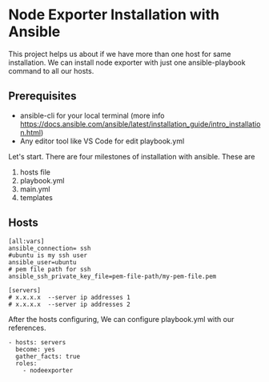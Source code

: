 # Node Exporter Installation with Ansible

This project helps us about if we have more than one host for same installation. We can install node exporter with just one ansible-playbook command to all our hosts.

## Prerequisites

- ansible-cli for your local terminal (more info <https://docs.ansible.com/ansible/latest/installation_guide/intro_installation.html>)
- Any editor tool like VS Code for edit playbook.yml

Let's start. There are four milestones of installation with ansible. These are 
1. hosts file
2. playbook.yml
3. main.yml
4. templates

## Hosts

```
[all:vars]
ansible_connection= ssh
#ubuntu is my ssh user
ansible_user=ubuntu
# pem file path for ssh 
ansible_ssh_private_key_file=pem-file-path/my-pem-file.pem

[servers]
# x.x.x.x  --server ip addresses 1
# x.x.x.x  --server ip addresses 2
```

After the hosts configuring, We can configure playbook.yml with our references.

```
- hosts: servers
  become: yes
  gather_facts: true
  roles:
    - nodeexporter
```


